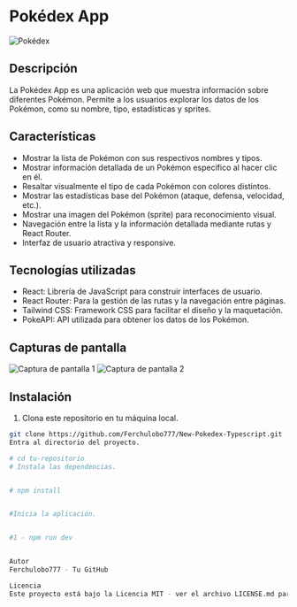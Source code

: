 # Pokédex App

![Pokédex](link_to_pokedex_screenshot.png)

## Descripción

La Pokédex App es una aplicación web que muestra información sobre diferentes Pokémon. Permite a los usuarios explorar los datos de los Pokémon, como su nombre, tipo, estadísticas y sprites.

## Características

- Mostrar la lista de Pokémon con sus respectivos nombres y tipos.
- Mostrar información detallada de un Pokémon específico al hacer clic en él.
- Resaltar visualmente el tipo de cada Pokémon con colores distintos.
- Mostrar las estadísticas base del Pokémon (ataque, defensa, velocidad, etc.).
- Mostrar una imagen del Pokémon (sprite) para reconocimiento visual.
- Navegación entre la lista y la información detallada mediante rutas y React Router.
- Interfaz de usuario atractiva y responsive.

## Tecnologías utilizadas

- React: Librería de JavaScript para construir interfaces de usuario.
- React Router: Para la gestión de las rutas y la navegación entre páginas.
- Tailwind CSS: Framework CSS para facilitar el diseño y la maquetación.
- PokeAPI: API utilizada para obtener los datos de los Pokémon.

## Capturas de pantalla

![Captura de pantalla 1](link_to_screenshot_1.png)
![Captura de pantalla 2](link_to_screenshot_2.png)

## Instalación

1. Clona este repositorio en tu máquina local.

```bash
git clone https://github.com/Ferchulobo777/New-Pokedex-Typescript.git
Entra al directorio del proyecto.

# cd tu-repositorio
# Instala las dependencias.


# npm install


#Inicia la aplicación.


#1 - npm run dev


Autor
Ferchulobo777 - Tu GitHub

Licencia
Este proyecto está bajo la Licencia MIT - ver el archivo LICENSE.md para más detalles.



